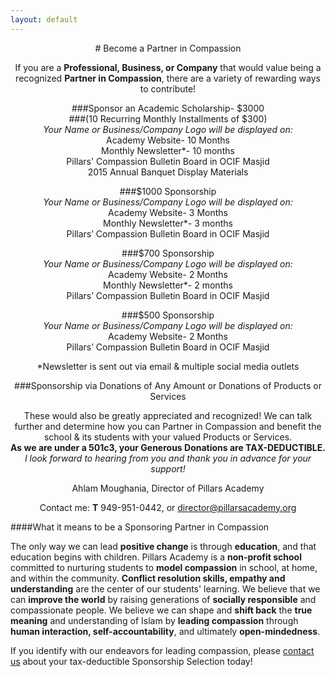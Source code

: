```yaml
---
layout: default
---
```


<center># Become a Partner in Compassion

If you are a **Professional, Business, or Company** that would value being a recognized **Partner in Compassion**, there are a variety of rewarding ways to contribute!

###Sponsor an Academic Scholarship- $3000  
###(10 Recurring Monthly Installments of $300)  
*Your Name or Business/Company Logo will be displayed on:*  
Academy Website- 10 Months  
Monthly Newsletter*- 10 months  
Pillars' Compassion Bulletin Board in OCIF Masjid  
2015 Annual Banquet Display Materials  

###$1000 Sponsorship  
*Your Name or Business/Company Logo will be displayed on:*  
Academy Website- 3 Months  
Monthly Newsletter*- 3 months  
Pillars’ Compassion Bulletin Board in OCIF Masjid  

###$700 Sponsorship  
*Your Name or Business/Company Logo will be displayed on:*  
Academy Website- 2 Months  
Monthly Newsletter*- 2 months  
Pillars’ Compassion Bulletin Board in OCIF Masjid  

###$500 Sponsorship  
*Your Name or Business/Company Logo will be displayed on:*  
Academy Website- 2 Months  
Pillars’ Compassion Bulletin Board in OCIF Masjid  

*Newsletter is sent out via email & multiple social media outlets

###Sponsorship via Donations of Any Amount or Donations of Products or Services

These would also be greatly appreciated and recognized! We can talk further and determine how you can Partner in Compassion and benefit the school & its students with your valued Products or Services.  
**As we are under a 501c3, your Generous Donations are TAX-DEDUCTIBLE.**  
*I look forward to hearing from you and thank you in advance for your support!*  

Ahlam Moughania, Director of Pillars Academy

Contact me: **T** 949-951-0442, or <director@pillarsacademy.org> </center>

####What it means to be a Sponsoring Partner in Compassion

The only way we can lead **positive change** is through **education**, and that education begins with children. Pillars Academy is a **non-profit school** committed to nurturing students to **model compassion** in school, at home, and within the community. **Conflict resolution skills, empathy and understanding** are the center of our students' learning. We believe that we can **improve the world** by raising generations of **socially responsible** and compassionate people. We believe we can shape and **shift back** the **true meaning** and understanding of Islam by **leading compassion** through **human interaction, self-accountability**, and ultimately **open-mindedness**.



If you identify with our endeavors for leading compassion, please [contact us](www.pillarsacademy.org) about your tax-deductible Sponsorship Selection today!
